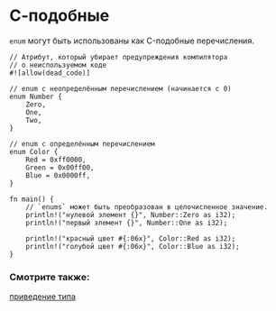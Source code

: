 # С-подобные

`enum` могут быть использованы как C-подобные перечисления.

```rust,editable
// Атрибут, который убирает предупреждения компилятора
// о неиспользуемом коде
#![allow(dead_code)]

// enum с неопределённым перечислением (начинается с 0)
enum Number {
    Zero,
    One,
    Two,
}

// enum с определённым перечислением
enum Color {
    Red = 0xff0000,
    Green = 0x00ff00,
    Blue = 0x0000ff,
}

fn main() {
    // `enums` может быть преобразован в целочисленное значение.
    println!("нулевой элемент {}", Number::Zero as i32);
    println!("первый элемент {}", Number::One as i32);

    println!("красный цвет #{:06x}", Color::Red as i32);
    println!("голубой цвет #{:06x}", Color::Blue as i32);
}
```

### Смотрите также:

[приведение типа][cast]

[cast]: types/cast.html
